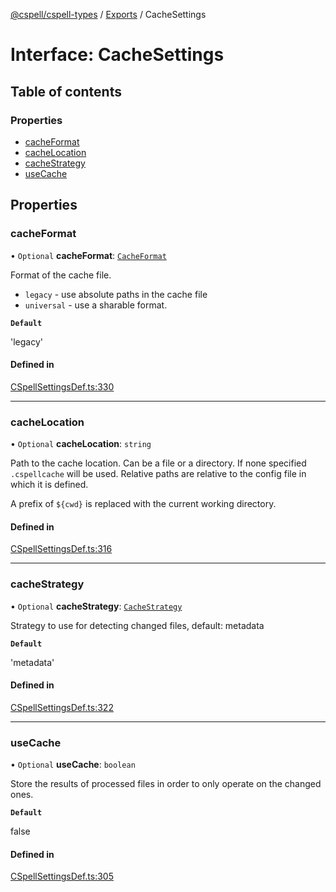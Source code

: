 [@cspell/cspell-types](../README.md) / [Exports](../modules.md) / CacheSettings

# Interface: CacheSettings

## Table of contents

### Properties

- [cacheFormat](CacheSettings.md#cacheformat)
- [cacheLocation](CacheSettings.md#cachelocation)
- [cacheStrategy](CacheSettings.md#cachestrategy)
- [useCache](CacheSettings.md#usecache)

## Properties

### cacheFormat

• `Optional` **cacheFormat**: [`CacheFormat`](../modules.md#cacheformat)

Format of the cache file.
- `legacy` - use absolute paths in the cache file
- `universal` - use a sharable format.

**`Default`**

'legacy'

#### Defined in

[CSpellSettingsDef.ts:330](https://github.com/streetsidesoftware/cspell/blob/5bd8203/packages/cspell-types/src/CSpellSettingsDef.ts#L330)

___

### cacheLocation

• `Optional` **cacheLocation**: `string`

Path to the cache location. Can be a file or a directory.
If none specified `.cspellcache` will be used.
Relative paths are relative to the config file in which it
is defined.

A prefix of `${cwd}` is replaced with the current working directory.

#### Defined in

[CSpellSettingsDef.ts:316](https://github.com/streetsidesoftware/cspell/blob/5bd8203/packages/cspell-types/src/CSpellSettingsDef.ts#L316)

___

### cacheStrategy

• `Optional` **cacheStrategy**: [`CacheStrategy`](../modules.md#cachestrategy)

Strategy to use for detecting changed files, default: metadata

**`Default`**

'metadata'

#### Defined in

[CSpellSettingsDef.ts:322](https://github.com/streetsidesoftware/cspell/blob/5bd8203/packages/cspell-types/src/CSpellSettingsDef.ts#L322)

___

### useCache

• `Optional` **useCache**: `boolean`

Store the results of processed files in order to only operate on the changed ones.

**`Default`**

false

#### Defined in

[CSpellSettingsDef.ts:305](https://github.com/streetsidesoftware/cspell/blob/5bd8203/packages/cspell-types/src/CSpellSettingsDef.ts#L305)
